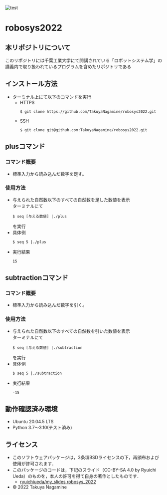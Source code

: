 ![test](https://github.com/TakuyaNagamine/robosys2022/actions/workflows/test.yml/badge.svg)
# robosys2022
## 本リポジトリについて
このリポジトリには千葉工業大学にて開講されている「ロボットシステム学」の講義内で取り扱われているプログラムを含めたリポジトリである
## インストール方法
* ターミナル上にて以下のコマンドを実行  
  * HTTPS  
    ```
    $ git clone https://github.com/TakuyaNagamine/robosys2022.git
    ```
  * SSH  
    ```
    $ git clone git@github.com:TakuyaNagamine/robosys2022.git
    ```
## plusコマンド
### コマンド概要
* 標準入力から読み込んだ数字を足す。
### 使用方法
* 与えられた自然数以下のすべての自然数を足した数値を表示  
  ターミナルにて
  ```
  $ seq [与える数値] |./plus
  ```
  を実行
* 具体例
  ```
  $ seq 5 |./plus
  ```  
* 実行結果
  ```
  15
  ```
## subtractionコマンド
### コマンド概要
* 標準入力から読み込んだ数字を引く。
### 使用方法
* 与えられた自然数以下のすべての自然数を引いた数値を表示  
  ターミナルにて
  ```
  $ seq [与える数値] |./subtraction
  ```
  を実行
* 具体例
  ```
  $ seq 5 |./subtraction
  ```  
* 実行結果
  ```
  -15
  ```
## 動作確認済み環境
* Ubuntu 20.04.5 LTS
* Python 3.7〜3.10(テスト済み)
## ライセンス
  * このソフトウェアパッケージは，3条項BSDライセンスの下，再頒布および使用が許可されます．
  * このパッケージのコードは，下記のスライド（CC-BY-SA 4.0 by Ryuichi Ueda）のものを，本人の許可を得て自身の著作としたものです．
      * [ryuichiueda/my_slides robosys_2022](https://github.com/ryuichiueda/my_slides/tree/master/robosys_2022)
  * © 2022 Takuya Nagamine